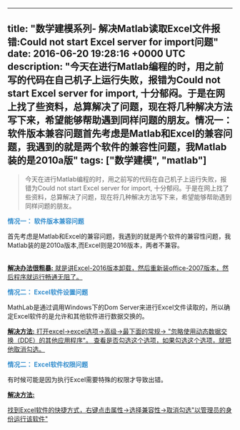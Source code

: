 
---
title: "数学建模系列- 解决Matlab读取Excel文件报错:Could not start Excel server for import问题"
date: 2016-06-20 19:28:16 +0000 UTC
description: "今天在进行Matlab编程的时，用之前写的代码在自己机子上运行失败，报错为Could not start Excel server for import, 十分郁闷。于是在网上找了些资料，总算解决了问题，现在将几种解决方法写下来，希望能够帮助遇到同样问题的朋友。情况一： 软件版本兼容问题首先考虑是Matlab和Excel的兼容问题，我遇到的就是两个软件的兼容性问题，我Matlab装的是2010a版"
tags: ["数学建模", "matlab"]
---

> 今天在进行Matlab编程的时，用之前写的代码在自己机子上运行失败，报错为Could not start Excel server for import, 十分郁闷。于是在网上找了些资料，总算解决了问题，现在将几种解决方法写下来，希望能够帮助遇到同样问题的朋友。



<span style="color:#338DCD">**情况一： 软件版本兼容问题**</span>



   首先考虑是Matlab和Excel的兼容问题，我遇到的就是两个软件的兼容性问题，我Matlab装的是2010a版本,而Excel则是2016版本，两者不兼容。</br></br>

   <u>**解决办法很粗暴:**  就是讲Excel-2016版本卸载，然后重新装office-2007版本，然后程序就运行畅通无阻了。</u>



<span style="color:#338DCD">**情况二： Excel软件设置问题**</span>



   MathLab是通过调用Windows下的Dom Server来进行Excel文件读取的，所以确定Excel软件的是允许和其他软件进行数据交换的。</br>

   <u>**解决方法:** 打开excel->excel选项->高级->最下面的常规-> "忽略使用动态数据交换（DDE）的其他应用程序"。 查看是否勾选这个选项，如果勾选这个选项，就把他取消勾选。</u>





   <span style="color:#338DCD">**情况二： Excel软件权限问题**</span>

   

   有时候可能是因为执行Excel需要特殊的权限才导致出错。</br>

   <u>**解决方法:** 

   找到Excel软件的快捷方式，右键点击属性->选择兼容性->取消勾选"以管理员的身份运行该软件"

   </u>




